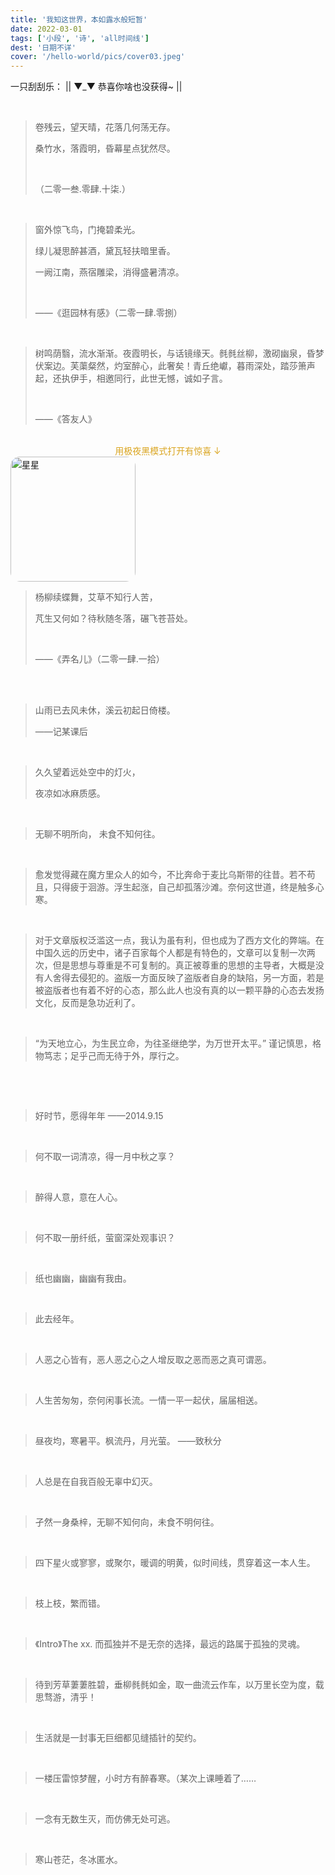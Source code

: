 ```yaml
---
title: '我知这世界，本如露水般短暂'
date: 2022-03-01
tags: ['小段', '诗', 'all时间线']
dest: '日期不详'
cover: '/hello-world/pics/cover03.jpeg'
---
```

一只刮刮乐：
|| ▼_▼ 恭喜你啥也没获得~ ||

<br/>

> 卷残云，望天晴，花落几何荡无存。
> 
> 桑竹水，落霞明，昏幕星点犹然尽。
>
> <br/>
>
> （二零一叁.零肆.十柒.）

<br/>

> 窗外惊飞鸟，门掩碧柔光。
> 
> 绿儿凝思醉甚酒，黛瓦轻扶暗里香。
> 
> 一阙江南，燕宿雕梁，消得盛暑清凉。
>
> <br/>
>
> ——《逛园林有感》（二零一肆.零捌）

<br/>

> 树鸣荫翳，流水渐渐。夜霞明长，与话镜缘天。毵毵丝柳，激砌幽泉，昏梦伏案边。芙蕖粲然，灼室醉心，此奢矣！青丘绝巘，暮雨深处，踏莎箫声起，还执伊手，相邀同行，此世无憾，诚如子言。
>
> <br/>
>
> ——《答友人》

<br/>
<div style="color: goldenrod; text-align: center">用极夜黑模式打开有惊喜 ↓ </div>
<img src="/hello-world/pics/star03.gif" alt="星星" width="200" style="margin: auto; border-radius: 15px"/>


<br/>

> 杨柳续蝶舞，艾草不知行人苦，
>
> 芃生又何如？待秋随冬落，碾飞苍苔处。
>
> <br/>
>
> ——《弄名儿》（二零一肆.一拾）
  
<br/>
  

<br/>

> 山雨已去风未休，溪云初起日倚楼。
>
> ——记某课后

<br/>


> 久久望着远处空中的灯火，
>
> 夜凉如冰麻质感。

<br/>

> 无聊不明所向， 未食不知何往。

<br/>

> 愈发觉得藏在魔方里众人的如今，不比奔命于麦比乌斯带的往昔。若不苟且，只得疲于洄游。浮生起涨，自己却孤落沙滩。奈何这世道，终是触多心寒。

<br/>

> 对于文章版权泛滥这一点，我认为虽有利，但也成为了西方文化的弊端。在中国久远的历史中，诸子百家每个人都是有特色的，文章可以复制一次两次，但是思想与尊重是不可复制的。真正被尊重的思想的主导者，大概是没有人舍得去侵犯的。盗版一方面反映了盗版者自身的缺陷，另一方面，若是被盗版者也有着不好的心态，那么此人也没有真的以一颗平静的心态去发扬文化，反而是急功近利了。

<br/>

> “为天地立心，为生民立命，为往圣继绝学，为万世开太平。” 谨记慎思，格物笃志；足乎己而无待于外，厚行之。

<br/>

>

<br/>

> 好时节，愿得年年 ——2014.9.15

<br/>

> 何不取一词清凉，得一月中秋之享？

<br/>

> 醉得人意，意在人心。

<br/>

> 何不取一册纤纸，萤窗深处观事识？

<br/>

> 纸也幽幽，幽幽有我由。

<br/>

> 此去经年。

<br/>

> 人恶之心皆有，恶人恶之心之人增反取之恶而恶之真可谓恶。

<br/>

> 人生苦匆匆，奈何闲事长流。一情一平一起伏，届届相送。

<br/>

> 昼夜均，寒暑平。枫流丹，月光萤。    ——致秋分

<br/>

> 人总是在自我百般无辜中幻灭。

<br/>

> 孑然一身桑梓，无聊不知何向，未食不明何往。

<br/>

> 四下星火或寥寥，或聚尔，暖调的明黄，似时间线，贯穿着这一本人生。

<br/>

> 枝上枝，繁而错。

<br/>

> 《Intro》The xx.  而孤独并不是无奈的选择，最远的路属于孤独的灵魂。

<br/>

> 待到芳草萋萋胜碧，垂柳毵毵如金，取一曲流云作车，以万里长空为度，载思骛游，清乎！

<br/>

> 生活就是一封事无巨细都见缝插针的契约。

<br/>

> 一楼压雷惊梦醒，小时方有醉春寒。（某次上课睡着了……

<br/>

> 一念有无数生灭，而仿佛无处可逃。

<br/>

> 寒山苍茫，冬冰匿水。

<br/>


